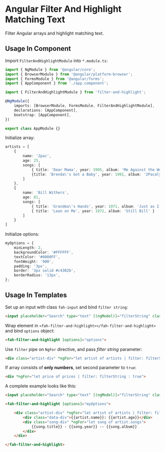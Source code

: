 # Angular Filter And Highlight Matching Text
Filter Angular arrays and highlight matching text.

## Usage In Component
Import ```FilterAndHighlightModule``` into `*.module.ts`:
```ts
import { NgModule } from '@angular/core';
import { BrowserModule } from '@angular/platform-browser';
import { FormsModule } from '@angular/forms';
import { AppComponent } from './app.component';

import { FilterAndHighlightModule } from 'filter-and-highlight';

@NgModule({
    imports: [BrowserModule, FormsModule, FilterAndHighlightModule],
    declarations: [AppComponent],
    bootstrap: [AppComponent],
})

export class AppModule {}
```

Initialize array:
```ts
artists = [
    {
        name: '2pac',
        age: 25,
        songs: [
            { title: 'Dear Mama', year: 1995, album: 'Me Against the World' },
            {title: 'Brenda\'s Got a Baby', year: 1991, album: '2Pacalypse Now'}
        ]
    },
    {
        name: 'Bill Withers',
        age: 81,
        songs: [
            { title: 'Grandma\'s Hands', year: 1971, album: 'Just as I Am' },
            { title: 'Lean on Me', year: 1972, album: 'Still Bill' }
        ]
    }
]
```
Initialize options:
```ts
myOptions = {
    minLength: 2,
    backgroundColor: '#FFFFFF',
    textColor: '#0000FF',
    fontWeight: '900',
    padding: '3px',
    border: '3px solid #c4302b',
    borderRadius: '13px',
};
```

## Usage In Templates
Set up an input with class `fah-input` and bind `filter string`:
```html
<input placeholder="Search" type="text" [(ngModel)]="filterString" class="fah-input">
```

Wrap element in  `<fah-filter-and-highlight></fah-filter-and-highlight>` and bind `options` object:
```html
<fah-filter-and-highlight [options]="options">
```

Use `filter` pipe on `NgFor` directive, and pass *filter string* parameter:
```html
<div class="artist-div" *ngFor="let artist of artists | filter: filterString">
```

If array consists of **only numbers**, set second parameter to `true`:
```html
<div *ngFor="let price of prices | filter: filterString : true">
```

A complete example looks like this:
```html
<input placeholder="Search" type="text" [(ngModel)]="filterString" class="fah-input">

<fah-filter-and-highlight [options]="myOptions">

    <div class="artist-div" *ngFor="let artist of artists | filter: filterString">
        <div class="data-div">{{artist.name}}: {{artist.age}}</div>
        <div class="song-div" *ngFor="let song of artist.songs">
            {{song.title}} - {{song.year}} -- {{song.album}}
        </div>
    </div>

</fah-filter-and-highlight>
```
